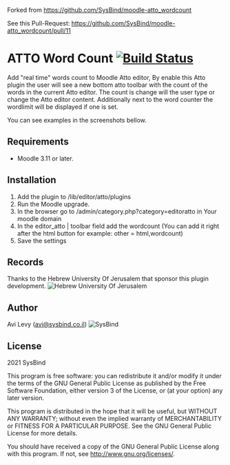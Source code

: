 Forked from https://github.com/SysBind/moodle-atto_wordcount

See this Pull-Request: https://github.com/SysBind/moodle-atto_wordcount/pull/11

# ATTO Word Count [![Build Status](https://github.com/SysBind/moodle-atto_wordcount/actions/workflows/ci.yml/badge.svg?branch=main)]((https://github.com/SysBind/moodle-atto_wordcount/actions))
Add "real time" words count to Moodle Atto editor, By enable this Atto plugin the user will see a new bottom atto toolbar with the count of the words in the current Atto editor.
The count is change will the user type or change the Atto editor content.
Additionally next to the word counter the wordlimit will be displayed if one is set.

You can see examples in the screenshots bellow.

## Requirements
- Moodle 3.11 or later.

## Installation
1. Add the plugin to /lib/editor/atto/plugins
1. Run the Moodle upgrade.
1. In the browser go to /admin/category.php?category=editoratto in Your moodle domain
1. In the editor_atto | toolbar field add the wordcount (You can add it right after the html button for example: other = html,wordcount)
1. Save the settings

## Records
Thanks to the Hebrew University Of Jerusalem that sponsor this plugin development.
![Hebrew University Of Jerusalem](https://moodle.org/pluginfile.php/50/local_plugins/plugin_description/2743/logo-ltr.png)
## Author
Avi Levy (avi@sysbind.co.il)
![SysBind](https://moodle.org/pluginfile.php/50/local_plugins/plugin_description/2743/Sysbind-Moodle-Partner-Landscape.png)
## License ##

2021 SysBind

This program is free software: you can redistribute it and/or modify it under
the terms of the GNU General Public License as published by the Free Software
Foundation, either version 3 of the License, or (at your option) any later
version.

This program is distributed in the hope that it will be useful, but WITHOUT ANY
WARRANTY; without even the implied warranty of MERCHANTABILITY or FITNESS FOR A
PARTICULAR PURPOSE.  See the GNU General Public License for more details.

You should have received a copy of the GNU General Public License along with
this program.  If not, see <http://www.gnu.org/licenses/>.

